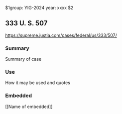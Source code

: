 $1group: YIG-2024
year: xxxx
$2
## 333 U. S. 507

https://supreme.justia.com/cases/federal/us/333/507/

### Summary

Summary of case

### Use

How it may be used and quotes

### Embedded

[[Name of embedded]]